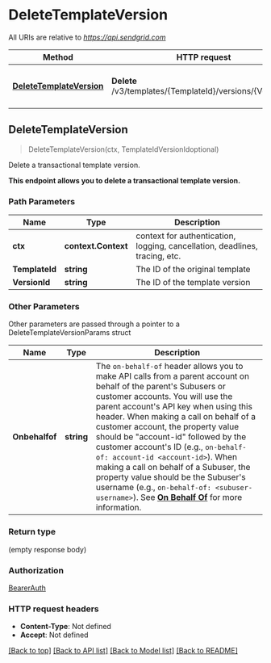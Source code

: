 # DeleteTemplateVersion

All URIs are relative to *https://api.sendgrid.com*

Method | HTTP request | Description
------------- | ------------- | -------------
[**DeleteTemplateVersion**](DeleteTemplateVersion.md#DeleteTemplateVersion) | **Delete** /v3/templates/{TemplateId}/versions/{VersionId} | Delete a transactional template version.



## DeleteTemplateVersion

> DeleteTemplateVersion(ctx, TemplateIdVersionIdoptional)

Delete a transactional template version.

**This endpoint allows you to delete a transactional template version.**

### Path Parameters


Name | Type | Description
------------- | ------------- | -------------
**ctx** | **context.Context** | context for authentication, logging, cancellation, deadlines, tracing, etc.
**TemplateId** | **string** |  The ID of the original template
**VersionId** | **string** | The ID of the template version

### Other Parameters

Other parameters are passed through a pointer to a DeleteTemplateVersionParams struct


Name | Type | Description
------------- | ------------- | -------------
**Onbehalfof** | **string** | The `on-behalf-of` header allows you to make API calls from a parent account on behalf of the parent's Subusers or customer accounts. You will use the parent account's API key when using this header. When making a call on behalf of a customer account, the property value should be \"account-id\" followed by the customer account's ID (e.g., `on-behalf-of: account-id <account-id>`). When making a call on behalf of a Subuser, the property value should be the Subuser's username (e.g., `on-behalf-of: <subuser-username>`). See [**On Behalf Of**](https://docs.sendgrid.com/api-reference/how-to-use-the-sendgrid-v3-api/on-behalf-of) for more information.

### Return type

 (empty response body)

### Authorization

[BearerAuth](../README.md#BearerAuth)

### HTTP request headers

- **Content-Type**: Not defined
- **Accept**: Not defined

[[Back to top]](#) [[Back to API list]](../README.md#documentation-for-api-endpoints)
[[Back to Model list]](../README.md#documentation-for-models)
[[Back to README]](../README.md)

